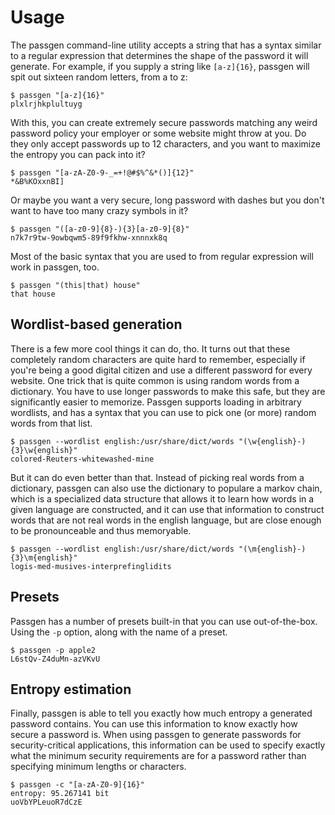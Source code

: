 # Usage

The passgen command-line utility accepts a string that has a syntax similar to a regular expression that determines the shape of the password it will generate. For example, if you supply a string like `[a-z]{16}`, passgen will spit out sixteen random letters, from a to z:

```
$ passgen "[a-z]{16}"
plxlrjhkplultuyg
```

With this, you can create extremely secure passwords matching any weird password policy your employer or some website might throw at you. Do they only accept passwords up to 12 characters, and you want to maximize the entropy you can pack into it?

```
$ passgen "[a-zA-Z0-9-_=+!@#$%^&*()]{12}"
*&B%KOxxnBI]
```

Or maybe you want a very secure, long password with dashes but you don't want to have too many crazy symbols in it?

```
$ passgen "([a-z0-9]{8}-){3}[a-z0-9]{8}"
n7k7r9tw-9owbqwm5-89f9fkhw-xnnnxk8q
```

Most of the basic syntax that you are used to from regular expression will work in passgen, too.

```
$ passgen "(this|that) house"
that house
```

## Wordlist-based generation

There is a few more cool things it can do, tho. It turns out that these completely random characters are quite hard to remember, especially if you're being a good digital citizen and use a different password for every website. One trick that is quite common is using random words from a dictionary. You have to use longer passwords to make this safe, but they are significantly easier to memorize. Passgen supports loading in arbitrary wordlists, and has a syntax that you can use to pick one (or more) random words from that list.

```
$ passgen --wordlist english:/usr/share/dict/words "(\w{english}-){3}\w{english}"
colored-Reuters-whitewashed-mine
```

But it can do even better than that. Instead of picking real words from a dictionary, passgen can also use the dictionary to populare a markov chain, which is a specialized data structure that allows it to learn how words in a given language are constructed, and it can use that information to construct words that are not real words in the english language, but are close enough to be pronounceable and thus memoryable.

```
$ passgen --wordlist english:/usr/share/dict/words "(\m{english}-){3}\m{english}"
logis-med-musives-interprefinglidits
```

## Presets

Passgen has a number of presets built-in that you can use out-of-the-box. Using the `-p` option, along with the name of a preset.

```
$ passgen -p apple2
L6stQv-Z4duMn-azVKvU
```

## Entropy estimation

Finally, passgen is able to tell you exactly how much entropy a generated password contains. You can use this information to know exactly how secure a password is. When using passgen to generate passwords for security-critical applications, this information can be used to specify exactly what the minimum security requirements are for a password rather than specifying minimum lengths or characters.

```
$ passgen -c "[a-zA-Z0-9]{16}"
entropy: 95.267141 bit
uoVbYPLeuoR7dCzE
```
